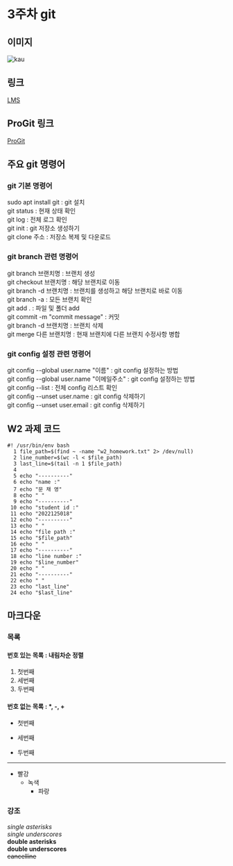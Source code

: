 # 3주차 git
         
## 이미지
![kau](https://github.com/mcy0325/2023_OSS/blob/06e927c4676866d23b31dd067d54565fff1027eb/w3/kau.jpg)
   
## 링크
[LMS](https://lms.kau.ac.kr/)
   
## ProGit 링크
[ProGit](https://git-scm.com/book/ko/v2)
   
## 주요 git 명령어
### git 기본 명령어   
sudo apt install git : git 설치   
git status : 현재 상태 확인   
git log : 전체 로그 확인   
git init : git 저장소 생성하기   
git clone 주소 : 저장소 복제 및 다운로드   
   
### git branch 관련 명령어   
git branch 브랜치명 : 브랜치 생성   
git checkout 브랜치명 : 해당 브랜치로 이동   
git branch -d 브랜치명 : 브랜치를 생성하고 해당 브랜치로 바로 이동   
git branch -a : 모든 브랜치 확인   
git add . : 파일 및 폴더 add   
git commit -m "commit message" : 커밋   
git branch -d 브랜치명 : 브랜치 삭제   
git merge 다른 브랜치명 : 현재 브랜치에 다른 브랜치 수정사항 병합   
   
### git config 설정 관련 명령어   
git config --global user.name "이름" : git config 설정하는 방법   
git config --global user.name "이메일주소" : git config 설정하는 방법   
git config --list : 전체 config 리스트 확인   
git config --unset user.name : git config 삭제하기   
git config --unset user.email : git config 삭제하기   
    
## W2 과제 코드
```
#! /usr/bin/env bash
  1 file_path=$(find ~ -name "w2_homework.txt" 2> /dev/null)
  2 line_number=$(wc -l < $file_path)
  3 last_line=$(tail -n 1 $file_path)
  4
  5 echo "----------"
  6 echo "name :"
  7 echo "문 채 영"
  8 echo " "
  9 echo "----------"
 10 echo "student id :"
 11 echo "2022125018"
 12 echo "----------"
 13 echo " "
 14 echo "file path :"
 15 echo "$file_path"
 16 echo " "
 17 echo "----------"
 18 echo "line number :"
 19 echo "$line_number"
 20 echo " "
 21 echo "----------"
 22 echo " "
 23 echo "last_line"
 24 echo "$last_line"   
```
   
## 마크다운
### 목록
#### 번호 있는 목록 : 내림차순 정렬
1. 첫번째
3. 세번째
2. 두번째

#### 번호 없는 목록 : *, -, +
* 첫번째
- 세번째
+ 두번째
-----
* 빨강
  * 녹색
    * 파랑

### 강조
*single asterisks*    
_single underscores_    
**double asterisks**    
__double underscores__    
~~cancelline~~   

